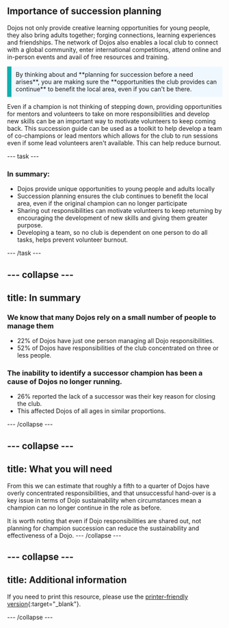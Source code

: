 ## Importance of succession planning

Dojos not only provide creative learning opportunities for young people, they also bring adults together; forging connections, learning experiences and friendships. The network of Dojos also enables a local club to connect with a global community, enter international competitions, attend online and in-person events and avail of free resources and training.

<p style="border-left: solid; border-width:10px; border-color: #0faeb0; background-color: aliceblue; padding: 10px;">
By thinking about and **planning for succession before a need arises**, you are making sure the **opportunities the club provides can continue** to benefit the local area, even if you can't be there.
</p>

Even if a champion is not thinking of stepping down, providing opportunities for mentors and volunteers to take on more responsibilities and develop new skills can be an important way to motivate volunteers to keep coming back. This succession guide can be used as a toolkit to help develop a team of co-champions or lead mentors which allows for the club to run sessions even if some lead volunteers aren't available. This can help reduce burnout.

--- task ---
### In summary:

+ Dojos provide unique opportunities to young people and adults locally
+ Succession planning ensures the club continues to benefit the local area, even if the original champion can no longer participate
+ Sharing out responsibilities can motivate volunteers to keep returning by encouraging the development of new skills and giving them greater purpose.
+ Developing a team, so no club is dependent on one person to do all tasks, helps prevent volunteer burnout.

--- /task ---

--- collapse ---
---
title: In summary
---


### We know that many Dojos rely on a small number of people to manage them

+ 22% of Dojos have just one person managing all Dojo responsibilities. 
+ 52% of Dojos have responsibilities of the club concentrated on three or less people.

### The inability to identify a successor champion has been a cause of Dojos no longer running.

+ 26% reported the lack of a successor was their key reason for closing the club. 
+ This affected Dojos of all ages in similar proportions.

--- /collapse ---


--- collapse ---
---
title: What you will need
---
From this we can estimate that roughly a fifth to a quarter of Dojos have overly concentrated responsibilities, and that unsuccessful hand-over is a key issue in terms of Dojo sustainability when circumstances mean a champion can no longer continue in the role as before.

It is worth noting that even if Dojo responsibilities are shared out, not planning for champion succession can reduce the sustainability and effectiveness of a Dojo.
--- /collapse ---


--- collapse ---
---
title: Additional information
---

If you need to print this resource, please use the [printer-friendly version](https://projects.raspberrypi.org/en/projects/projectName/print){:target="_blank"}.

--- /collapse ---
